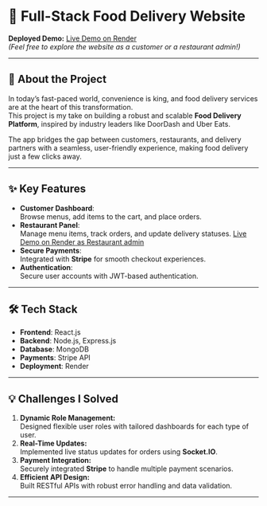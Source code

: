 # 🍴 Full-Stack Food Delivery Website  

**Deployed Demo:** [Live Demo on Render](https://foodapp-frontend-fltb.onrender.com)  
*(Feel free to explore the website as a customer or a restaurant admin!)*  

---

## 🚀 About the Project  

In today’s fast-paced world, convenience is king, and food delivery services are at the heart of this transformation.  
This project is my take on building a robust and scalable **Food Delivery Platform**, inspired by industry leaders like DoorDash and Uber Eats.  

The app bridges the gap between customers, restaurants, and delivery partners with a seamless, user-friendly experience, making food delivery just a few clicks away.  

---

## ✨ Key Features  

- **Customer Dashboard**:  
  Browse menus, add items to the cart, and place orders.  
- **Restaurant Panel**:  
  Manage menu items, track orders, and update delivery statuses.
  [Live Demo on Render as Restaurant admin](https://foodapp-admin-tluo.onrender.com) 
- **Secure Payments**:  
  Integrated with **Stripe** for smooth checkout experiences.  
- **Authentication**:  
  Secure user accounts with JWT-based authentication.   

---

## 🛠️ Tech Stack  

- **Frontend**: React.js    
- **Backend**: Node.js, Express.js  
- **Database**: MongoDB  
- **Payments**: Stripe API  
- **Deployment**: Render  

---

## 💡 Challenges I Solved  

1. **Dynamic Role Management:**  
   Designed flexible user roles with tailored dashboards for each type of user.  
2. **Real-Time Updates:**  
   Implemented live status updates for orders using **Socket.IO**.  
3. **Payment Integration:**  
   Securely integrated **Stripe** to handle multiple payment scenarios.  
4. **Efficient API Design:**  
   Built RESTful APIs with robust error handling and data validation.  

---
